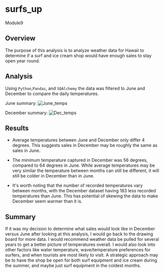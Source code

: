 # surfs_up
Module9

## Overview
The purpose of this analysis is to analyze weather data for Hawaii to determine if a surf and ice cream shop would have enough sales to stay open year round.

## Analysis
Using `Python`,`Pandas`, and `SQAlchemy` the data was filtered to June and December to compare the daily temperatures.

June summary:
![June_temps](https://user-images.githubusercontent.com/114450503/224556633-550371c6-ec33-403b-8bb9-cd29d520911d.png)

December summary:
![Dec_temps](https://user-images.githubusercontent.com/114450503/224556717-7150e1e0-4f4e-45cd-8074-c6f575413c5a.png)

## Results
- Average temperatures between June and December only differ 4 degrees. This suggests sales in December may be roughly the same as sales in June.

- The minimum temperature captured in December was 56 degrees, compared to 64 degrees in June. While average temperatures may be very similar the temperature between months can still be different, it will still be colder in December than in June. 

- It's worth noting that the number of recorded temperatures vary between months, with the December dataset having 183 less recorded temperatures than June. This has potential of skewing the data to make December seem warmer than it is.

## Summary
If it was my decision to determine what sales would look like in December versus June after looking at this analysis, I would go back to the drawing board for more data. I would recommend weather data be pulled for several years to get a better picture of temperatures overall. I would also look into other factors like water temperature, wave/temperature preferences for surfers, and when tourists are most likely to visit. A strategic approach may be to have the shop be open for both surf equipment and ice cream during the summer, and maybe just surf equipment in the coldest months. 
